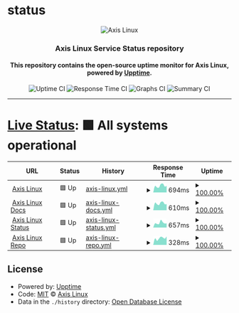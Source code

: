 # status

<p align="center"><img alt="Axis Linux" src="https://user-images.githubusercontent.com/61242573/118399404-43c30480-b65d-11eb-9c81-82fccb9cf14e.png"/></p>

<h3 align="center">Axis Linux Service Status repository</h3>

<h4 align="center">This repository contains the open-source uptime monitor for Axis Linux, powered by <a href="https://github.com/upptime/upptime">Upptime</a>.</h4>

<p align=center>
  <img alt="Uptime CI" src="https://img.shields.io/github/actions/workflow/status/axislinux/status/uptime.yml?logo=github&logoColor=%23ECEFF4&colorA=222326&style=for-the-badge&label=Uptime%20CI"/>
  <img alt="Response Time CI" src="https://img.shields.io/github/actions/workflow/status/axislinux/status/response-time.yml?logo=github&logoColor=%23ECEFF4&colorA=222326&style=for-the-badge&label=Response%20Time%20CI"/>
  <img alt="Graphs CI" src="https://img.shields.io/github/actions/workflow/status/axislinux/status/graphs.yml?logo=github&logoColor=%23ECEFF4&colorA=222326&style=for-the-badge&label=Graphs%20CI"/>
  <img alt="Summary CI" src="https://img.shields.io/github/actions/workflow/status/axislinux/status/summary.yml?logo=github&logoColor=%23ECEFF4&colorA=222326&style=for-the-badge&label=Summary%20CI"/>
</p>
  
---
  
# [Live Status](https://status.axislinux.org): <!--live status--> **🟩 All systems operational**

<!--start: status pages-->
<!-- This summary is generated by Upptime (https://github.com/upptime/upptime) -->
<!-- Do not edit this manually, your changes will be overwritten -->
<!-- prettier-ignore -->
| URL | Status | History | Response Time | Uptime |
| --- | ------ | ------- | ------------- | ------ |
| <img alt="" src="https://axislinux.org/img/favicon/favicon.ico" height="13"> [Axis Linux](https://axislinux.org) | 🟩 Up | [axis-linux.yml](https://github.com/axislinux/status/commits/HEAD/history/axis-linux.yml) | <details><summary><img alt="Response time graph" src="./graphs/axis-linux/response-time-week.png" height="20"> 694ms</summary><br><a href="https://axislinux.github.io/status/history/axis-linux"><img alt="Response time 783" src="https://img.shields.io/endpoint?url=https%3A%2F%2Fraw.githubusercontent.com%2Faxislinux%2Fstatus%2FHEAD%2Fapi%2Faxis-linux%2Fresponse-time.json"></a><br><a href="https://axislinux.github.io/status/history/axis-linux"><img alt="24-hour response time 903" src="https://img.shields.io/endpoint?url=https%3A%2F%2Fraw.githubusercontent.com%2Faxislinux%2Fstatus%2FHEAD%2Fapi%2Faxis-linux%2Fresponse-time-day.json"></a><br><a href="https://axislinux.github.io/status/history/axis-linux"><img alt="7-day response time 694" src="https://img.shields.io/endpoint?url=https%3A%2F%2Fraw.githubusercontent.com%2Faxislinux%2Fstatus%2FHEAD%2Fapi%2Faxis-linux%2Fresponse-time-week.json"></a><br><a href="https://axislinux.github.io/status/history/axis-linux"><img alt="30-day response time 691" src="https://img.shields.io/endpoint?url=https%3A%2F%2Fraw.githubusercontent.com%2Faxislinux%2Fstatus%2FHEAD%2Fapi%2Faxis-linux%2Fresponse-time-month.json"></a><br><a href="https://axislinux.github.io/status/history/axis-linux"><img alt="1-year response time 800" src="https://img.shields.io/endpoint?url=https%3A%2F%2Fraw.githubusercontent.com%2Faxislinux%2Fstatus%2FHEAD%2Fapi%2Faxis-linux%2Fresponse-time-year.json"></a></details> | <details><summary><a href="https://axislinux.github.io/status/history/axis-linux">100.00%</a></summary><a href="https://axislinux.github.io/status/history/axis-linux"><img alt="All-time uptime 99.98%" src="https://img.shields.io/endpoint?url=https%3A%2F%2Fraw.githubusercontent.com%2Faxislinux%2Fstatus%2FHEAD%2Fapi%2Faxis-linux%2Fuptime.json"></a><br><a href="https://axislinux.github.io/status/history/axis-linux"><img alt="24-hour uptime 100.00%" src="https://img.shields.io/endpoint?url=https%3A%2F%2Fraw.githubusercontent.com%2Faxislinux%2Fstatus%2FHEAD%2Fapi%2Faxis-linux%2Fuptime-day.json"></a><br><a href="https://axislinux.github.io/status/history/axis-linux"><img alt="7-day uptime 100.00%" src="https://img.shields.io/endpoint?url=https%3A%2F%2Fraw.githubusercontent.com%2Faxislinux%2Fstatus%2FHEAD%2Fapi%2Faxis-linux%2Fuptime-week.json"></a><br><a href="https://axislinux.github.io/status/history/axis-linux"><img alt="30-day uptime 100.00%" src="https://img.shields.io/endpoint?url=https%3A%2F%2Fraw.githubusercontent.com%2Faxislinux%2Fstatus%2FHEAD%2Fapi%2Faxis-linux%2Fuptime-month.json"></a><br><a href="https://axislinux.github.io/status/history/axis-linux"><img alt="1-year uptime 99.99%" src="https://img.shields.io/endpoint?url=https%3A%2F%2Fraw.githubusercontent.com%2Faxislinux%2Fstatus%2FHEAD%2Fapi%2Faxis-linux%2Fuptime-year.json"></a></details>
| <img alt="" src="https://docs.axislinux.org/img/favicon/favicon.ico" height="13"> [Axis Linux Docs](https://docs.axislinux.org) | 🟩 Up | [axis-linux-docs.yml](https://github.com/axislinux/status/commits/HEAD/history/axis-linux-docs.yml) | <details><summary><img alt="Response time graph" src="./graphs/axis-linux-docs/response-time-week.png" height="20"> 610ms</summary><br><a href="https://axislinux.github.io/status/history/axis-linux-docs"><img alt="Response time 630" src="https://img.shields.io/endpoint?url=https%3A%2F%2Fraw.githubusercontent.com%2Faxislinux%2Fstatus%2FHEAD%2Fapi%2Faxis-linux-docs%2Fresponse-time.json"></a><br><a href="https://axislinux.github.io/status/history/axis-linux-docs"><img alt="24-hour response time 727" src="https://img.shields.io/endpoint?url=https%3A%2F%2Fraw.githubusercontent.com%2Faxislinux%2Fstatus%2FHEAD%2Fapi%2Faxis-linux-docs%2Fresponse-time-day.json"></a><br><a href="https://axislinux.github.io/status/history/axis-linux-docs"><img alt="7-day response time 610" src="https://img.shields.io/endpoint?url=https%3A%2F%2Fraw.githubusercontent.com%2Faxislinux%2Fstatus%2FHEAD%2Fapi%2Faxis-linux-docs%2Fresponse-time-week.json"></a><br><a href="https://axislinux.github.io/status/history/axis-linux-docs"><img alt="30-day response time 620" src="https://img.shields.io/endpoint?url=https%3A%2F%2Fraw.githubusercontent.com%2Faxislinux%2Fstatus%2FHEAD%2Fapi%2Faxis-linux-docs%2Fresponse-time-month.json"></a><br><a href="https://axislinux.github.io/status/history/axis-linux-docs"><img alt="1-year response time 635" src="https://img.shields.io/endpoint?url=https%3A%2F%2Fraw.githubusercontent.com%2Faxislinux%2Fstatus%2FHEAD%2Fapi%2Faxis-linux-docs%2Fresponse-time-year.json"></a></details> | <details><summary><a href="https://axislinux.github.io/status/history/axis-linux-docs">100.00%</a></summary><a href="https://axislinux.github.io/status/history/axis-linux-docs"><img alt="All-time uptime 99.99%" src="https://img.shields.io/endpoint?url=https%3A%2F%2Fraw.githubusercontent.com%2Faxislinux%2Fstatus%2FHEAD%2Fapi%2Faxis-linux-docs%2Fuptime.json"></a><br><a href="https://axislinux.github.io/status/history/axis-linux-docs"><img alt="24-hour uptime 100.00%" src="https://img.shields.io/endpoint?url=https%3A%2F%2Fraw.githubusercontent.com%2Faxislinux%2Fstatus%2FHEAD%2Fapi%2Faxis-linux-docs%2Fuptime-day.json"></a><br><a href="https://axislinux.github.io/status/history/axis-linux-docs"><img alt="7-day uptime 100.00%" src="https://img.shields.io/endpoint?url=https%3A%2F%2Fraw.githubusercontent.com%2Faxislinux%2Fstatus%2FHEAD%2Fapi%2Faxis-linux-docs%2Fuptime-week.json"></a><br><a href="https://axislinux.github.io/status/history/axis-linux-docs"><img alt="30-day uptime 100.00%" src="https://img.shields.io/endpoint?url=https%3A%2F%2Fraw.githubusercontent.com%2Faxislinux%2Fstatus%2FHEAD%2Fapi%2Faxis-linux-docs%2Fuptime-month.json"></a><br><a href="https://axislinux.github.io/status/history/axis-linux-docs"><img alt="1-year uptime 99.99%" src="https://img.shields.io/endpoint?url=https%3A%2F%2Fraw.githubusercontent.com%2Faxislinux%2Fstatus%2FHEAD%2Fapi%2Faxis-linux-docs%2Fuptime-year.json"></a></details>
| <img alt="" src="https://status.axislinux.org/img/favicon/favicon.ico" height="13"> [Axis Linux Status](https://status.axislinux.org) | 🟩 Up | [axis-linux-status.yml](https://github.com/axislinux/status/commits/HEAD/history/axis-linux-status.yml) | <details><summary><img alt="Response time graph" src="./graphs/axis-linux-status/response-time-week.png" height="20"> 657ms</summary><br><a href="https://axislinux.github.io/status/history/axis-linux-status"><img alt="Response time 619" src="https://img.shields.io/endpoint?url=https%3A%2F%2Fraw.githubusercontent.com%2Faxislinux%2Fstatus%2FHEAD%2Fapi%2Faxis-linux-status%2Fresponse-time.json"></a><br><a href="https://axislinux.github.io/status/history/axis-linux-status"><img alt="24-hour response time 862" src="https://img.shields.io/endpoint?url=https%3A%2F%2Fraw.githubusercontent.com%2Faxislinux%2Fstatus%2FHEAD%2Fapi%2Faxis-linux-status%2Fresponse-time-day.json"></a><br><a href="https://axislinux.github.io/status/history/axis-linux-status"><img alt="7-day response time 657" src="https://img.shields.io/endpoint?url=https%3A%2F%2Fraw.githubusercontent.com%2Faxislinux%2Fstatus%2FHEAD%2Fapi%2Faxis-linux-status%2Fresponse-time-week.json"></a><br><a href="https://axislinux.github.io/status/history/axis-linux-status"><img alt="30-day response time 594" src="https://img.shields.io/endpoint?url=https%3A%2F%2Fraw.githubusercontent.com%2Faxislinux%2Fstatus%2FHEAD%2Fapi%2Faxis-linux-status%2Fresponse-time-month.json"></a><br><a href="https://axislinux.github.io/status/history/axis-linux-status"><img alt="1-year response time 630" src="https://img.shields.io/endpoint?url=https%3A%2F%2Fraw.githubusercontent.com%2Faxislinux%2Fstatus%2FHEAD%2Fapi%2Faxis-linux-status%2Fresponse-time-year.json"></a></details> | <details><summary><a href="https://axislinux.github.io/status/history/axis-linux-status">100.00%</a></summary><a href="https://axislinux.github.io/status/history/axis-linux-status"><img alt="All-time uptime 99.98%" src="https://img.shields.io/endpoint?url=https%3A%2F%2Fraw.githubusercontent.com%2Faxislinux%2Fstatus%2FHEAD%2Fapi%2Faxis-linux-status%2Fuptime.json"></a><br><a href="https://axislinux.github.io/status/history/axis-linux-status"><img alt="24-hour uptime 100.00%" src="https://img.shields.io/endpoint?url=https%3A%2F%2Fraw.githubusercontent.com%2Faxislinux%2Fstatus%2FHEAD%2Fapi%2Faxis-linux-status%2Fuptime-day.json"></a><br><a href="https://axislinux.github.io/status/history/axis-linux-status"><img alt="7-day uptime 100.00%" src="https://img.shields.io/endpoint?url=https%3A%2F%2Fraw.githubusercontent.com%2Faxislinux%2Fstatus%2FHEAD%2Fapi%2Faxis-linux-status%2Fuptime-week.json"></a><br><a href="https://axislinux.github.io/status/history/axis-linux-status"><img alt="30-day uptime 100.00%" src="https://img.shields.io/endpoint?url=https%3A%2F%2Fraw.githubusercontent.com%2Faxislinux%2Fstatus%2FHEAD%2Fapi%2Faxis-linux-status%2Fuptime-month.json"></a><br><a href="https://axislinux.github.io/status/history/axis-linux-status"><img alt="1-year uptime 99.99%" src="https://img.shields.io/endpoint?url=https%3A%2F%2Fraw.githubusercontent.com%2Faxislinux%2Fstatus%2FHEAD%2Fapi%2Faxis-linux-status%2Fuptime-year.json"></a></details>
| <img alt="" src="https://axislinux.org/img/favicon/favicon.ico" height="13"> [Axis Linux Repo](https://repo.axislinux.org) | 🟩 Up | [axis-linux-repo.yml](https://github.com/axislinux/status/commits/HEAD/history/axis-linux-repo.yml) | <details><summary><img alt="Response time graph" src="./graphs/axis-linux-repo/response-time-week.png" height="20"> 328ms</summary><br><a href="https://axislinux.github.io/status/history/axis-linux-repo"><img alt="Response time 304" src="https://img.shields.io/endpoint?url=https%3A%2F%2Fraw.githubusercontent.com%2Faxislinux%2Fstatus%2FHEAD%2Fapi%2Faxis-linux-repo%2Fresponse-time.json"></a><br><a href="https://axislinux.github.io/status/history/axis-linux-repo"><img alt="24-hour response time 273" src="https://img.shields.io/endpoint?url=https%3A%2F%2Fraw.githubusercontent.com%2Faxislinux%2Fstatus%2FHEAD%2Fapi%2Faxis-linux-repo%2Fresponse-time-day.json"></a><br><a href="https://axislinux.github.io/status/history/axis-linux-repo"><img alt="7-day response time 328" src="https://img.shields.io/endpoint?url=https%3A%2F%2Fraw.githubusercontent.com%2Faxislinux%2Fstatus%2FHEAD%2Fapi%2Faxis-linux-repo%2Fresponse-time-week.json"></a><br><a href="https://axislinux.github.io/status/history/axis-linux-repo"><img alt="30-day response time 328" src="https://img.shields.io/endpoint?url=https%3A%2F%2Fraw.githubusercontent.com%2Faxislinux%2Fstatus%2FHEAD%2Fapi%2Faxis-linux-repo%2Fresponse-time-month.json"></a><br><a href="https://axislinux.github.io/status/history/axis-linux-repo"><img alt="1-year response time 303" src="https://img.shields.io/endpoint?url=https%3A%2F%2Fraw.githubusercontent.com%2Faxislinux%2Fstatus%2FHEAD%2Fapi%2Faxis-linux-repo%2Fresponse-time-year.json"></a></details> | <details><summary><a href="https://axislinux.github.io/status/history/axis-linux-repo">100.00%</a></summary><a href="https://axislinux.github.io/status/history/axis-linux-repo"><img alt="All-time uptime 99.99%" src="https://img.shields.io/endpoint?url=https%3A%2F%2Fraw.githubusercontent.com%2Faxislinux%2Fstatus%2FHEAD%2Fapi%2Faxis-linux-repo%2Fuptime.json"></a><br><a href="https://axislinux.github.io/status/history/axis-linux-repo"><img alt="24-hour uptime 100.00%" src="https://img.shields.io/endpoint?url=https%3A%2F%2Fraw.githubusercontent.com%2Faxislinux%2Fstatus%2FHEAD%2Fapi%2Faxis-linux-repo%2Fuptime-day.json"></a><br><a href="https://axislinux.github.io/status/history/axis-linux-repo"><img alt="7-day uptime 100.00%" src="https://img.shields.io/endpoint?url=https%3A%2F%2Fraw.githubusercontent.com%2Faxislinux%2Fstatus%2FHEAD%2Fapi%2Faxis-linux-repo%2Fuptime-week.json"></a><br><a href="https://axislinux.github.io/status/history/axis-linux-repo"><img alt="30-day uptime 100.00%" src="https://img.shields.io/endpoint?url=https%3A%2F%2Fraw.githubusercontent.com%2Faxislinux%2Fstatus%2FHEAD%2Fapi%2Faxis-linux-repo%2Fuptime-month.json"></a><br><a href="https://axislinux.github.io/status/history/axis-linux-repo"><img alt="1-year uptime 100.00%" src="https://img.shields.io/endpoint?url=https%3A%2F%2Fraw.githubusercontent.com%2Faxislinux%2Fstatus%2FHEAD%2Fapi%2Faxis-linux-repo%2Fuptime-year.json"></a></details>

<!--end: status pages-->

## License

- Powered by: [Upptime](https://github.com/upptime/upptime)
- Code: [MIT](./LICENSE) © [Axis Linux](https://axislinux.org)
- Data in the `./history` directory: [Open Database License](https://opendatacommons.org/licenses/odbl/1-0/)
